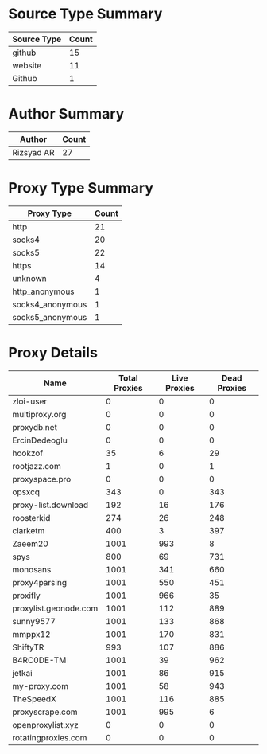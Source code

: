 # Source Type Summary

| Source Type | Count |
|-------------|-------|
| github | 15 |
| website | 11 |
| Github | 1 |


# Author Summary

| Author | Count |
|--------|-------|
| Rizsyad AR | 27 |


# Proxy Type Summary

| Proxy Type | Count |
|------------|-------|
| http | 21 |
| socks4 | 20 |
| socks5 | 22 |
| https | 14 |
| unknown | 4 |
| http_anonymous | 1 |
| socks4_anonymous | 1 |
| socks5_anonymous | 1 |


# Proxy Details

| Name | Total Proxies | Live Proxies | Dead Proxies |
|------|---------------|--------------|---------------|
| zloi-user | 0 | 0 | 0 |
| multiproxy.org | 0 | 0 | 0 |
| proxydb.net | 0 | 0 | 0 |
| ErcinDedeoglu | 0 | 0 | 0 |
| hookzof | 35 | 6 | 29 |
| rootjazz.com | 1 | 0 | 1 |
| proxyspace.pro | 0 | 0 | 0 |
| opsxcq | 343 | 0 | 343 |
| proxy-list.download | 192 | 16 | 176 |
| roosterkid | 274 | 26 | 248 |
| clarketm | 400 | 3 | 397 |
| Zaeem20 | 1001 | 993 | 8 |
| spys | 800 | 69 | 731 |
| monosans | 1001 | 341 | 660 |
| proxy4parsing | 1001 | 550 | 451 |
| proxifly | 1001 | 966 | 35 |
| proxylist.geonode.com | 1001 | 112 | 889 |
| sunny9577 | 1001 | 133 | 868 |
| mmppx12 | 1001 | 170 | 831 |
| ShiftyTR | 993 | 107 | 886 |
| B4RC0DE-TM | 1001 | 39 | 962 |
| jetkai | 1001 | 86 | 915 |
| my-proxy.com | 1001 | 58 | 943 |
| TheSpeedX | 1001 | 116 | 885 |
| proxyscrape.com | 1001 | 995 | 6 |
| openproxylist.xyz | 0 | 0 | 0 |
| rotatingproxies.com | 0 | 0 | 0 |
